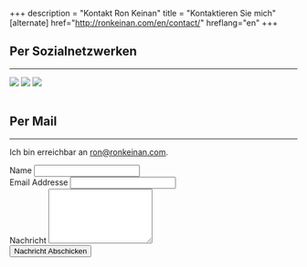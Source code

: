 +++
description = "Kontakt Ron Keinan"
title = "Kontaktieren Sie mich"
[alternate]
href="http://ronkeinan.com/en/contact/"
hreflang="en"
+++
                    <h2 class="intro-text text-center">Per Sozialnetzwerken
                    </h2>
                    <hr>
                    <div class="text-center">
                        <a class="socmed" rel="nofollow" href="https://www.facebook.com/ron.keinan"><img src="img/FB-f-Logo__blue_58.png"></img></a>
                        <a class="socmed" rel="nofollow" href="https://www.youtube.com/user/qwair"><img src="img/youtube-logo.png"></img></a>
                          <a class="socmed" rel="nofollow" href="https://www.soundcloud.com/ronkeinan"><img src="img/sc_gradient_96x48.png"></img></a>
                      </div>
                      <br />
                      <h2 class="intro-text text-center">Per Mail
                    </h2>
                    <hr>
                    <p>Ich bin erreichbar an <a href="mailto:ron@ronkeinan.com">ron@ronkeinan.com</a>.
                    <form role="form" action="https://formspree.io/ron@ronkeinan.com"
      method="POST">
                        <div class="row">
                            <div class="form-group col-lg-4">
                                <label>Name</label>
                                <input type="text" name="Name" class="form-control">
                            </div>
                            <div class="form-group col-lg-4">
                                <label>Email Addresse</label>
                                <input type="email" name="Email" class="form-control">
                            </div>
                            <div class="clearfix"></div>
                            <div class="form-group col-lg-12">
                                <label>Nachricht</label>
                                <textarea class="form-control" name="Message" rows="6"></textarea>
                            </div>
                            <div class="form-group col-lg-12">
                                <input type="hidden" name="save" value="contact">
                                <button type="submit" value="Send" class="btn btn-default">Nachricht Abschicken</button>
                            </div>
                        </div>
                    </form>